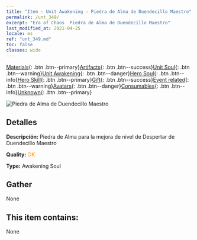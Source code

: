 ```yaml
---
title: "Item - Unit Awakening - Piedra de Alma de Duendecillo Maestro"
permalink: /unt_349/
excerpt: "Era of Chaos  Piedra de Alma de Duendecillo Maestro"
last_modified_at: 2021-04-25
locale: es
ref: "unt_349.md"
toc: false
classes: wide
---
```

 [Materials](/ItemsES/){: .btn .btn--primary}[Artifacts](/ItemsES/Artifacts/){: .btn .btn--success}[Unit Soul](/ItemsES/UnitSoul/){: .btn .btn--warning}[Unit Awakening](/ItemsES/UnitAwakening/){: .btn .btn--danger}[Hero Soul](/ItemsES/HeroSoul/){: .btn .btn--info}[Hero Skill](/ItemsES/HeroSkill/){: .btn .btn--primary}[Gift](/ItemsES/Gift/){: .btn .btn--success}[Event related](/ItemsES/Events/){: .btn .btn--warning}[Avatars](/ItemsES/Avatars/){: .btn .btn--danger}[Consumables](/ItemsES/Consumables/){: .btn .btn--info}[Unknown](/ItemsES/Unknown/){: .btn .btn--primary}

 ![Piedra de Alma de Duendecillo Maestro](/images/u/tia_conglinyaojing.jpg)

## Detalles
 **Descripción:** Piedra de Alma para la mejora de nivel de Despertar de Duendecillo Maestro

 **Quality:** <span style="color: #FF8C00">OK</span>

 **Type:** Awakening Soul

## Gather

  None

## This item contains:

  None

